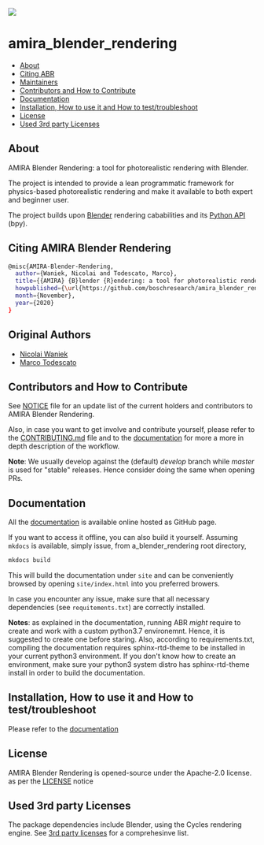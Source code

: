 ![](./media/ABR_rgb_mask.gif)

# amira_blender_rendering

* [About](#about)
* [Citing ABR](#citing)
* [Maintainers](#authors)
* [Contributors and How to Contribute](#contributors)
* [Documentation](#docs)
* [Installation, How to use it and How to test/troubleshoot](#use)
* [License](#license)
* [Used 3rd party Licenses](#licenses)


## About<a name="about"></a>

AMIRA Blender Rendering: a tool for photorealistic rendering with Blender.

The project is intended to provide a lean programmatic framework for
physics-based photorealistic rendering and make it available to both expert
and beginner user.

The project builds upon [Blender](https://www.blender.org) rendering cababilities and its [Python API](https://docs.blender.org/api/current/index.html) (bpy).

## Citing AMIRA Blender Rendering<a name="citing"></a>

```bash
@misc{AMIRA-Blender-Rendering,
  author={Waniek, Nicolai and Todescato, Marco},
  title={{AMIRA} {B}lender {R}endering: a tool for photorealistic rendering with {B}lender},
  howpublished={\url{https://github.com/boschresearch/amira_blender_rendering}},
  month={November},
  year={2020}
}
```

## Original Authors<a name="authors"></a>

* [Nicolai Waniek](mailto:Nicolai.Waniek@de.bosch.com)
* [Marco Todescato](mailto:Marco.Todescato@de.bosch.com)


## Contributors and How to Contribute<a name="contributors"></a>

See [NOTICE](./NOTICE) file for an update list of the current holders
and contributors to AMIRA Blender Rendering.

Also, in case you want to get involve and contribute yourself, please
refer to the [CONTRIBUTING.md](./CONTRIBUTING.md) file and to the 
[documentation](#docs) for more a more in depth description of the workflow.

**Note**: We usually develop against the (default) *develop* branch while *master* 
is used for "stable" releases. Hence consider doing the same when opening PRs.


## Documentation<a name="docs"></a>

All the [documentation](https://boschresearch.github.io/amira_blender_rendering/) 
is available online hosted as GitHub page.

If you want to access it offline, you can also build it yourself.
Assuming `mkdocs` is available, simply issue, from a_blender_rendering root directory,

```bash
mkdocs build
```

This will build the documentation under `site` and can be conveniently
browsed by opening `site/index.html` into you preferred browers.

In case you encounter any issue, make sure that all necessary dependencies (see `requitements.txt`)
are correctly installed.

**Notes**: as explained in the documentation, running ABR *might* require to create
and work with a custom python3.7 environemnt. Hence, it is suggested to create 
one before staring. Also, according to requirements.txt, compiling the documentation 
requires sphinx-rtd-theme to be installed in your current python3 environment.
If you don't know how to create an environment, make sure your python3 system 
distro has sphinx-rtd-theme install in order to build the documentation.


## Installation, How to use it and How to test/troubleshoot<a name="use"></a>

Please refer to the [documentation](#docs)


## License<a name="license"></a>

AMIRA Blender Rendering is opened-source under the Apache-2.0 license. 
as per the [LICENSE](./LICENSE) notice


## Used 3rd party Licenses<a name="licenses"></a>
 
The package dependencies include Blender, using the Cycles rendering engine.
See [3rd party licenses](./3rd-party-licenses.md) for a comprehesinve list.
